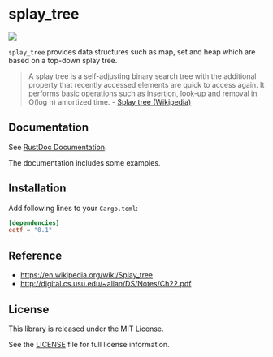 splay_tree
==========

[![](http://meritbadge.herokuapp.com/eetf)](https://crates.io/crates/splay_tree)

`splay_tree` provides data structures such as map, set and heap which are based on a top-down splay tree.

> A splay tree is a self-adjusting binary search tree with
> the additional property that recently accessed elements are quick to access again.
> It performs basic operations such as insertion, look-up and removal in O(log n) amortized time. - [Splay tree (Wikipedia)](https://en.wikipedia.org/wiki/Splay_tree)

Documentation
-------------

See [RustDoc Documentation](http://sile.github.io/rustdocs/splay_tree/splay_tree/).

The documentation includes some examples.


Installation
------------

Add following lines to your `Cargo.toml`:

```toml
[dependencies]
eetf = "0.1"
```


Reference
---------

- https://en.wikipedia.org/wiki/Splay_tree
- http://digital.cs.usu.edu/~allan/DS/Notes/Ch22.pdf


License
-------

This library is released under the MIT License.

See the [LICENSE](LICENSE) file for full license information.
